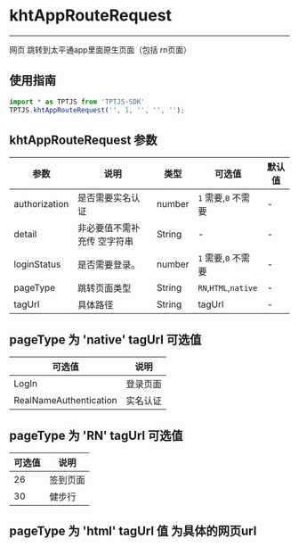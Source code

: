 # khtAppRouteRequest

---

网页 跳转到太平通app里面原生页面（包括 rn页面）

## 使用指南

```js
import * as TPTJS from 'TPTJS-SDK'
TPTJS.khtAppRouteRequest('', 1, '', '', '');
```

## khtAppRouteRequest 参数

| 参数   | 说明   | 类型    | 可选值 | 默认值   |
| ---   | ---- | ------- | ------- | ------ |
| authorization  | 是否需要实名认证 | number | `1` 需要,`0` 不需要 | - |
| detail  | 非必要值不需补充传 空字符串 | String | - | - |
| loginStatus | 是否需要登录。| number  | `1` 需要,`0` 不需要 | - |
| pageType | 跳转页面类型  | String  | `RN`,`HTML`,`native` | - |
| tagUrl | 具体路径 | String  | tagUrl | - |

## pageType 为 'native' tagUrl 可选值

| 可选值   | 说明   |
| ---   | ---- |
| LogIn  | 登录页面 |
| RealNameAuthentication  | 实名认证 |

## pageType 为 'RN' tagUrl 可选值

| 可选值   | 说明   |
| ---   | ---- |
| 26  | 签到页面 |
| 30  | 健步行 |

## pageType 为 'html' tagUrl 值 为具体的网页url

